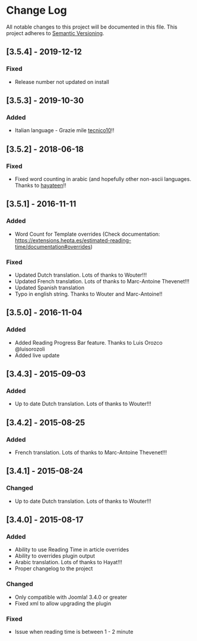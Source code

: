 # Change Log
All notable changes to this project will be documented in this file.
This project adheres to [Semantic Versioning](http://semver.org/).

## [3.5.4] - 2019-12-12

### Fixed
- Release number not updated on install

## [3.5.3] - 2019-10-30

### Added
- Italian language - Grazie mile [tecnico10](https://github.com/tecnico10)!!

## [3.5.2] - 2018-06-18

### Fixed
- Fixed word counting in arabic (and hopefully other non-ascii languages. Thanks to [hayateen](https://github.com/carcam/plg_readingtime/issues/13)!!

## [3.5.1] - 2016-11-11

### Added
- Word Count for Template overrides (Check documentation: https://extensions.hepta.es/estimated-reading-time/documentation#overrides)

### Fixed
- Updated Dutch translation. Lots of thanks to Wouter!!!
- Updated French translation. Lots of thanks to Marc-Antoine Thevenet!!!
- Updated Spanish translation
- Typo in english string. Thanks to Wouter and Marc-Antoine!!

## [3.5.0] - 2016-11-04

### Added

- Added Reading Progress Bar feature. Thanks to Luis Orozco @luisorozoli
- Added live update

## [3.4.3] - 2015-09-03

### Added

- Up to date Dutch translation. Lots of thanks to Wouter!!!

## [3.4.2] - 2015-08-25

### Added

- French translation. Lots of thanks to Marc-Antoine Thevenet!!!

## [3.4.1] - 2015-08-24

### Changed

- Up to date Dutch translation. Lots of thanks to Wouter!!!

## [3.4.0] - 2015-08-17

### Added

- Ability to use Reading Time in article overrides
- Ability to overrides plugin output
- Arabic translation. Lots of thanks to Hayat!!!
- Proper changelog to the project

### Changed

- Only compatible with Joomla! 3.4.0 or greater
- Fixed xml to allow upgrading the plugin

### Fixed

- Issue when reading time is between 1 - 2 minute
